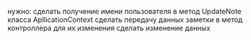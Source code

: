 нужно:
сделать получение имени пользователя в метод UpdateNote класса ApllicationContext
сделать передачу данных заметки в метод контроллера для их изменения
сделать изменение данных